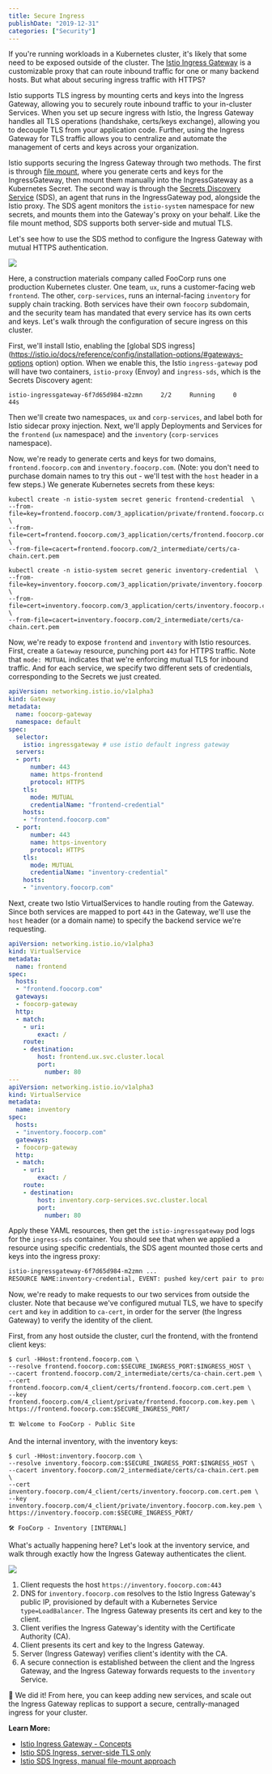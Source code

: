 ```yaml
---
title: Secure Ingress
publishDate: "2019-12-31"
categories: ["Security"]
---
```


If you're running workloads in a Kubernetes cluster, it's likely that some need to be exposed outside of the cluster. The [Istio Ingress Gateway](/ingress) is a customizable proxy that can route inbound traffic for one or many backend hosts. But what about securing ingress traffic with HTTPS?

Istio supports TLS ingress by mounting certs and keys into the Ingress Gateway, allowing you to securely route inbound traffic to your in-cluster Services. When you set up secure ingress with Istio, the Ingress Gateway handles all TLS operations (handshake, certs/keys exchange), allowing you to decouple TLS from your application code. Further, using the Ingress Gateway for TLS traffic allows you to centralize and automate the management of certs and keys across your organization.

Istio supports securing the Ingress Gateway through two methods. The first is through [file mount](https://istio.io/docs/tasks/traffic-management/ingress/secure-ingress-mount/), where you generate certs and keys for the IngressGateway, then mount them manually into the IngressGateway as a Kubernetes Secret. The second way is through the [Secrets Discovery Service](https://istio.io/docs/tasks/traffic-management/ingress/secure-ingress-sds/) (SDS), an agent that runs in the IngressGateway pod, alongside the Istio proxy. The SDS agent  monitors the `istio-system` namespace for new secrets, and mounts them into the Gateway's proxy on your behalf. Like the file mount method, SDS supports both server-side and mutual TLS.

Let's see how to use the SDS method to configure the Ingress Gateway with mutual HTTPS authentication.

![](/images/secure-ingress-arch.png)

Here, a construction materials company called FooCorp runs one production Kubernetes cluster. One team, `ux`, runs a customer-facing web `frontend`. The other, `corp-services`, runs an internal-facing `inventory` for supply chain tracking. Both services have their own `foocorp` subdomain, and the security team has mandated that every service has its own certs and keys. Let's walk through the configuration of secure ingress on this cluster.

First, we'll install Istio, enabling the [global SDS ingress](https://istio.io/docs/reference/config/installation-options/#gateways-options option) option. When we enable this, the Istio `ingress-gateway` pod will have two containers, `istio-proxy` (Envoy) and `ingress-sds`, which is the Secrets Discovery agent:

```
istio-ingressgateway-6f7d65d984-m2zmn     2/2     Running     0          44s
```

Then we'll create two namespaces, `ux` and `corp-services`, and label both for Istio sidecar proxy injection. Next, we'll apply Deployments and Services for the `frontend` (`ux` namespace) and the `inventory` (`corp-services` namespace).

Now, we're ready to generate certs and keys for two domains, `frontend.foocorp.com` and `inventory.foocorp.com`. (Note: you don't need to purchase domain names to try this out - we'll test with the `host` header in a few steps.) We generate Kubernetes secrets from these keys:

```
kubectl create -n istio-system secret generic frontend-credential  \
--from-file=key=frontend.foocorp.com/3_application/private/frontend.foocorp.com.key.pem \
--from-file=cert=frontend.foocorp.com/3_application/certs/frontend.foocorp.com.cert.pem \
--from-file=cacert=frontend.foocorp.com/2_intermediate/certs/ca-chain.cert.pem

kubectl create -n istio-system secret generic inventory-credential  \
--from-file=key=inventory.foocorp.com/3_application/private/inventory.foocorp.com.key.pem \
--from-file=cert=inventory.foocorp.com/3_application/certs/inventory.foocorp.com.cert.pem \
--from-file=cacert=inventory.foocorp.com/2_intermediate/certs/ca-chain.cert.pem
```

Now, we're ready to expose `frontend` and `inventory` with Istio resources. First, create a `Gateway` resource, punching port `443` for HTTPS traffic. Note that `mode: MUTUAL` indicates that we're enforcing mutual TLS for inbound traffic. And for each service, we specify two different sets of credentials, corresponding to the Secrets we just created.

```YAML
apiVersion: networking.istio.io/v1alpha3
kind: Gateway
metadata:
  name: foocorp-gateway
  namespace: default
spec:
  selector:
    istio: ingressgateway # use istio default ingress gateway
  servers:
  - port:
      number: 443
      name: https-frontend
      protocol: HTTPS
    tls:
      mode: MUTUAL
      credentialName: "frontend-credential"
    hosts:
    - "frontend.foocorp.com"
  - port:
      number: 443
      name: https-inventory
      protocol: HTTPS
    tls:
      mode: MUTUAL
      credentialName: "inventory-credential"
    hosts:
    - "inventory.foocorp.com"
```

Next, create two Istio VirtualServices to handle routing from the Gateway. Since both services are mapped to port `443` in the Gateway, we'll use the `host` header (or a domain name) to specify the backend service we're requesting.

```YAML
apiVersion: networking.istio.io/v1alpha3
kind: VirtualService
metadata:
  name: frontend
spec:
  hosts:
  - "frontend.foocorp.com"
  gateways:
  - foocorp-gateway
  http:
  - match:
    - uri:
        exact: /
    route:
    - destination:
        host: frontend.ux.svc.cluster.local
        port:
          number: 80
---
apiVersion: networking.istio.io/v1alpha3
kind: VirtualService
metadata:
  name: inventory
spec:
  hosts:
  - "inventory.foocorp.com"
  gateways:
  - foocorp-gateway
  http:
  - match:
    - uri:
        exact: /
    route:
    - destination:
        host: inventory.corp-services.svc.cluster.local
        port:
          number: 80
```

Apply these YAML resources, then get the `istio-ingressgateway` pod logs for the `ingress-sds` container. You should see that when we applied a resource using specific credentials, the SDS agent mounted those certs and keys into the ingress proxy:

```bash
istio-ingressgateway-6f7d65d984-m2zmn ...
RESOURCE NAME:inventory-credential, EVENT: pushed key/cert pair to proxy
```

Now, we're ready to make requests to our two services from outside the cluster. Note that because we've configured mutual TLS, we have to specify `cert` and `key` in addition to `ca-cert`, in order for the server (the Ingress Gateway) to verify the identity of the client.

First, from any host outside the cluster, curl the frontend, with the frontend client keys:

```
$ curl -HHost:frontend.foocorp.com \
--resolve frontend.foocorp.com:$SECURE_INGRESS_PORT:$INGRESS_HOST \
--cacert frontend.foocorp.com/2_intermediate/certs/ca-chain.cert.pem \
--cert frontend.foocorp.com/4_client/certs/frontend.foocorp.com.cert.pem \
--key frontend.foocorp.com/4_client/private/frontend.foocorp.com.key.pem \
https://frontend.foocorp.com:$SECURE_INGRESS_PORT/

🏗 Welcome to FooCorp - Public Site
```

And the internal inventory, with the inventory keys:

```
$ curl -HHost:inventory.foocorp.com \
--resolve inventory.foocorp.com:$SECURE_INGRESS_PORT:$INGRESS_HOST \
--cacert inventory.foocorp.com/2_intermediate/certs/ca-chain.cert.pem \
--cert inventory.foocorp.com/4_client/certs/inventory.foocorp.com.cert.pem \
--key inventory.foocorp.com/4_client/private/inventory.foocorp.com.key.pem \
https://inventory.foocorp.com:$SECURE_INGRESS_PORT/

🛠 FooCorp - Inventory [INTERNAL]
```

What's actually happening here? Let's look at the inventory service, and walk through exactly how the Ingress Gateway authenticates the client.

![](/images/secure-ingress-auth-steps.png)

1. Client requests the host `https://inventory.foocorp.com:443`
2. DNS for `inventory.foocorp.com` resolves to the Istio Ingress Gateway's public IP, provisioned by default with a Kubernetes Service `type=LoadBalancer`. The Ingress Gateway presents its cert and key to the client.
3. Client verifies the Ingress Gateway's identity with the Certificate Authority (CA).
4. Client presents its cert and key to the Ingress Gateway.
5. Server (Ingress Gateway) verifies client's identity with the CA.
6. A secure connection is established between the client and the Ingress Gateway, and the Ingress Gateway forwards requests to the `inventory` Service.

🎊 We did it! From here, you can keep adding new services, and scale out the Ingress Gateway replicas to support a secure, centrally-managed ingress for your cluster.

**Learn More:**

- [Istio Ingress Gateway - Concepts](https://istio.io/docs/concepts/traffic-management/#gateways)
- [Istio SDS Ingress, server-side TLS only](https://istio.io/docs/tasks/traffic-management/ingress/secure-ingress-sds/#configure-a-tls-ingress-gateway-for-multiple-hosts)
- [Istio SDS Ingress, manual file-mount approach](https://istio.io/docs/tasks/traffic-management/ingress/secure-ingress-mount/#before-you-begin)
